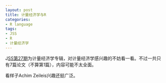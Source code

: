 ```yaml
---
layout: post
title: 计量经济学与R
categories:
- R language
tags:
- JSS
- R
- 计量经济学
---
```


J[SS第27期](http://www.jstatsoft.org/v27)为计量经济学专辑，对计量经济学感兴趣的不妨看一看。不过一共只有7篇论文（不算第1篇），内容可能不太全面。

看样子Achim Zeileis兴趣还挺广泛。
